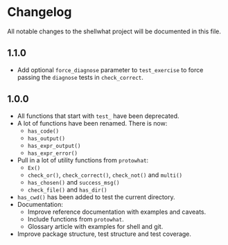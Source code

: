 # Changelog

All notable changes to the shellwhat project will be documented in this file.

## 1.1.0

- Add optional `force_diagnose` parameter to `test_exercise` to force passing the `diagnose` tests in `check_correct`.

## 1.0.0

- All functions that start with `test_` have been deprecated.
- A lot of functions have been renamed. There is now:
    - `has_code()`
    - `has_output()`
    - `has_expr_output()`
    - `has_expr_error()`
- Pull in a lot of utility functions from `protowhat`:
    - `Ex()`
    - `check_or()`, `check_correct()`, `check_not()` and `multi()`
    - `has_chosen()` and `success_msg()`
    - `check_file()` and `has_dir()`
- `has_cwd()` has been added to test the current directory.
- Documentation:
    - Improve reference documentation with examples and caveats.
    - Include functions from `protowhat`.
    - Glossary article with examples for shell and git.
- Improve package structure, test structure and test coverage.

